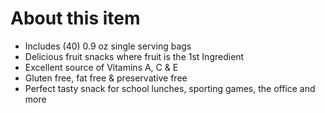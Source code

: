# **About this item**

- Includes (40) 0.9 oz single serving bags
- Delicious fruit snacks where fruit is the 1st Ingredient
- Excellent source of Vitamins A, C & E
- Gluten free, fat free & preservative free
- Perfect tasty snack for school lunches, sporting games, the office and more
